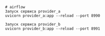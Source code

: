       # airflow
      Запуск сервиса provider_a
      uvicorn provider_a:app --reload --port 8990

      Запуск сервиса provider_b
      uvicorn provider_b:app --reload --port 8991
